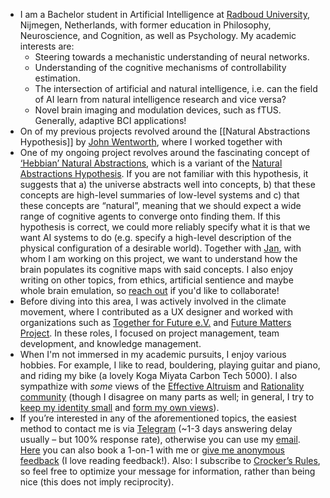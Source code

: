 - I am a Bachelor student in Artificial Intelligence at [Radboud University](https://www.ru.nl/en/education/bachelors/artificial-intelligence), Nijmegen, Netherlands, with former education in Philosophy, Neuroscience, and Cognition, as well as Psychology. My academic interests are:
	- Steering towards a mechanistic understanding of neural networks.
	- Understanding of the cognitive mechanisms of controllability estimation.
	- The intersection of artificial and natural intelligence, i.e. can the field of AI learn from natural intelligence research and vice versa?
	- Novel brain imaging and modulation devices, such as fTUS. Generally, adaptive BCI applications!
- On of my previous projects revolved around the [[Natural Abstractions Hypothesis]] by [John Wentworth](https://www.linkedin.com/in/wentworthjohn/), where I worked together with
- One of my ongoing project revolves around the fascinating concept of [‘Hebbian’ Natural Abstractions](https://www.snellessen.com/sequence-hebbian-natural-abstractions), which is a variant of the [Natural Abstractions Hypothesis](https://www.alignmentforum.org/posts/Nwgdq6kHke5LY692J/alignment-by-default#Unsupervised__Natural_Abstractions). If you are not familiar with this hypothesis, it suggests that a) the universe abstracts well into concepts, b) that these concepts are high-level summaries of low-level systems and c) that these concepts are “natural”, meaning that we should expect a wide range of cognitive agents to converge onto finding them. If this hypothesis is correct, we could more reliably specify what it is that we want AI systems to do (e.g. specify a high-level description of the physical configuration of a desirable world). Together with [Jan](https://universalprior.substack.com/), with whom I am working on this project, we want to understand how the brain populates its cognitive maps with said concepts. I also enjoy writing on other topics, from ethics, artificial sentience and maybe whole brain emulation, so [reach out](https://t.me/deroeko) if you'd like to collaborate!
- Before diving into this area, I was actively involved in the climate movement, where I contributed as a UX designer and worked with organizations such as [Together for Future e.V.](https://togetherforfuture.org/) and [Future Matters Project](https://en.futuremattersproject.org/). In these roles, I focused on project management, team development, and knowledge management.
- When I'm not immersed in my academic pursuits, I enjoy various hobbies. For example, I like to read, bouldering, playing guitar and piano, and riding my bike (a lovely Koga Miyata Carbon Tech 5000). I also sympathize with *some* views of the [Effective Altruism](https://www.effectivealtruism.org/) and [Rationality community](https://lesswrong.com/) (though I disagree on many parts as well; in general, I try to [keep my identity small](http://www.paulgraham.com/identity.html) and [form my own views](https://forum.effectivealtruism.org/posts/8RcFQPiza2rvicNqw/minimal-trust-investigations)).
- If you’re interested in any of the aforementioned topics, the easiest method to contact me is via [Telegram](https://t.me/deroeko) (~1-3 days answering delay usually – but 100% response rate), otherwise you can use my [email](https://www.notion.so/Home-d61c32385b114627b19145dc3a008c15?pvs=21). [Here](https://fffutu.re/1-on-1s) you can also book a 1-on-1 with me or [give me anonymous feedback](https://fffutu.re/samfeedback) (I love reading feedback!). Also: I subscribe to [Crocker’s Rules](http://sl4.org/crocker.html), so feel free to optimize your message for information, rather than being nice (this does not imply reciprocity).